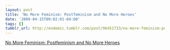 ```yaml
---
layout: post
title: 'No More Feminism: Postfeminism and No More Heroes'
date: '2009-04-15T09:02:01-04:00'
tags: []
tumblr_url: http://endemic.tumblr.com/post/96451733/no-more-feminism-postfeminism-and-no-more-heroes
---
```

[No More Feminism: Postfeminism and No More Heroes](http://pressstarttodrink.blogspot.com/2009/04/no-more-feminism-postfeminism-and-no.html)  
